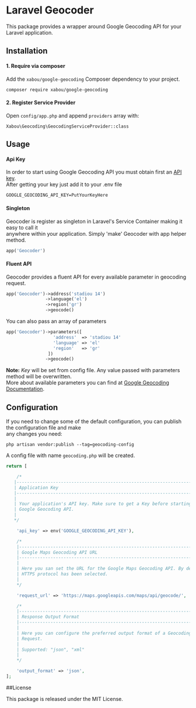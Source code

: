 # Laravel Geocoder
This package provides a wrapper around Google Geocoding API for your Laravel application. 

## Installation

#### 1. Require via composer
Add the `xabou/google-geocoding` Composer dependency to your project.
```
composer require xabou/google-geocoding
```

#### 2. Register Service Provider
Open `config/app.php` and append `providers` array with:

```
Xabou\Geocoding\GeocodingServiceProvider::class
```
## Usage

#### Api Key
In order to start using Google Geocoding API you must obtain first an 
[API key](https://developers.google.com/maps/documentation/geocoding/start#api_key).  
After getting your key just add it to your .env file

```
GOOGLE_GEOCODING_API_KEY=PutYourKeyHere
```

#### Singleton
Geocoder is register as singleton in Laravel's Service Container making it easy to call it  
anywhere within your application. Simply 'make' Geocoder with app helper method.

```php
app('Geocoder')
```

#### Fluent API
Geocoder provides a fluent API for every available parameter in geocoding request.
```php
app('Geocoder')->address('stadiou 14')
               ->language('el')
               ->region('gr')
               ->geocode()
```

You can also pass an array of parameters
```php
app('Geocoder')->parameters([
                  'address'  => 'stadiou 14'
                  'language' => 'el'
                  'region'   => 'gr'
                ])
               ->geocode()
```

**Note:** *Key* will be set from config file. Any value passed with parameters method will be overwritten.  
More about available parameters you can find at 
[Google Geocoding Documentation](https://developers.google.com/maps/documentation/geocoding/intro#geocoding).  

## Configuration

If you need to change some of the default configuration, you can publish the configuration file and make  
any changes you need:
```
php artisan vendor:publish --tag=geocoding-config
```

A config file with name `geocoding.php` will be created.

```php
return [

    /*
   |--------------------------------------------------------------------------
   | Application Key
   |--------------------------------------------------------------------------
   |
   | Your application's API key. Make sure to get a Key before starting using
   | Google Geocoding API.
   |
   */

    'api_key' => env('GOOGLE_GEOCODING_API_KEY'),

    /*
    |--------------------------------------------------------------------------
    | Google Maps Geocoding API URL
    |--------------------------------------------------------------------------
    |
    | Here you san set the URL for the Google Maps Geocoding API. By default,
    | HTTPS protocol has been selected.
    |
    */

    'request_url' => 'https://maps.googleapis.com/maps/api/geocode/',

    /*
    |--------------------------------------------------------------------------
    | Response Output Format
    |--------------------------------------------------------------------------
    |
    | Here you can configure the preferred output format of a Geocoding
    | Request.
    |
    | Supported: "json", "xml"
    |
    */

    'output_format' => 'json',
];
```
##License

This package is released under the MIT License.
